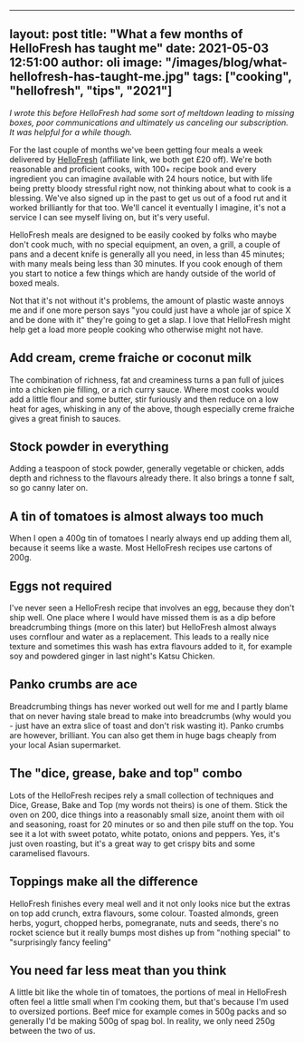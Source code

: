 
---
layout: post
title:  "What a few months of HelloFresh has taught me"
date:   2021-05-03 12:51:00
author: oli
image: "/images/blog/what-hellofresh-has-taught-me.jpg"
tags: ["cooking", "hellofresh", "tips", "2021"]
---


 *I wrote this before HelloFresh had some sort of meltdown leading to missing boxes, poor communications and ultimately us canceling our subscription.  It was helpful for a while though.*



For the last couple of months we've been getting four meals a week delivered by [HelloFresh](https://www.hellofresh.co.uk/pages/raf_lp11?c=HS-JPMTA4SPN&utm_campaign=clipboard&utm_couponvalue=20&utm_invitername=Oscar&utm_medium=referral&utm_source=raf-share) (affiliate link, we both get £20 off).  We're both reasonable and proficient cooks, with 100+ recipe book and every ingredient you can imagine available with 24 hours notice, but with life being pretty bloody stressful right now, not thinking about what to cook is a blessing. We've also signed up in the past to get us out of a food rut and it worked brilliantly for that too.  We'll cancel it eventually I imagine, it's not a service I can see myself living on, but it's very useful.

HelloFresh meals are designed to be easily cooked by folks who maybe don't cook much, with no special equipment, an oven, a grill, a couple of pans and a decent knife is generally all you need, in less than 45 minutes; with many meals being less than 30 minutes.  If you cook enough of them you start to notice a few things which are handy outside of the world of boxed meals.

Not that it's not without it's problems, the amount of plastic waste annoys me and if one more person says "you could just have a whole jar of spice X and be done with it" they're going to get a slap.  I love that HelloFresh might help get a load more people cooking who otherwise might not have.

## Add cream, creme fraiche or coconut milk

The combination of richness, fat and creaminess turns a pan full of juices into a chicken pie filling, or a rich curry sauce.  Where most cooks would add a little flour and some butter, stir furiously and then reduce on a low heat for ages, whisking in any of the above, though especially creme fraiche gives a great finish to sauces.

## Stock powder in everything

Adding a teaspoon of stock powder, generally vegetable or chicken, adds depth and richness to the flavours already there.  It also brings a tonne f salt, so go canny later on.

## A tin of tomatoes is almost always too much

When I open a 400g tin of tomatoes I nearly always end up adding them all, because it seems like a waste.  Most HelloFresh recipes use cartons of 200g.

## Eggs not required

I've never seen a HelloFresh recipe that involves an egg, because they don't ship well. One place where I would have missed them is as a dip before breadcrumbing things (more on this later) but HelloFresh almost always uses cornflour and water as a replacement.  This leads to a really nice texture and sometimes this wash has extra flavours added to it, for example soy and powdered ginger in last night's Katsu Chicken.

## Panko crumbs are ace

Breadcrumbing things has never worked out well for me and I partly blame that on never having stale bread to make into breadcrumbs (why would you - just have an extra slice of toast and don't risk wasting it).  Panko crumbs are however, brilliant.  You can also get them in huge bags cheaply from your local Asian supermarket.

## The "dice, grease, bake and top" combo

Lots of the HelloFresh recipes rely a small collection of techniques and Dice, Grease, Bake and Top (my words not theirs) is one of them.  Stick the oven on 200, dice things into a reasonably small size, anoint them with oil and seasoning, roast for 20 minutes or so and then pile stuff on the top.  You see it a lot with sweet potato, white potato, onions and peppers.  Yes, it's just oven roasting, but it's a great way to get crispy bits and some caramelised flavours.

## Toppings make all the difference

HelloFresh finishes every meal well and it not only looks nice but the extras on top add crunch, extra flavours, some colour.  Toasted almonds, green herbs, yogurt, chopped herbs, pomegranate, nuts and seeds, there's no rocket science but it really bumps most dishes up from "nothing special" to "surprisingly fancy feeling"

## You need far less meat than you think

A little bit like the whole tin of tomatoes, the portions of meal in HelloFresh often feel a little small when I'm cooking them, but that's because I'm used to oversized portions.  Beef mice for example comes in 500g packs and so generally I'd be making 500g of spag bol.  In reality, we only need 250g between the two of us.